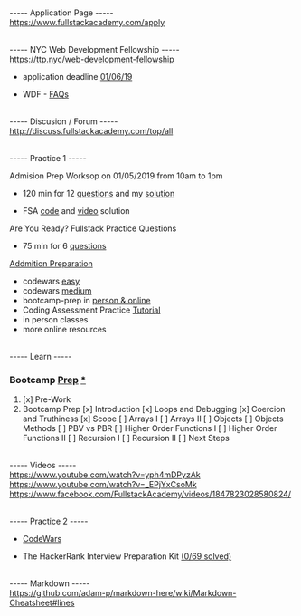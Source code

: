 <br>----- Application Page -----<br>
https://www.fullstackacademy.com/apply 



<br>----- NYC Web Development Fellowship -----<br>
https://ttp.nyc/web-development-fellowship 

* application deadline [01/06/19](https://www.fullstackacademy.com/nyc-fellowship)

* WDF - [FAQs](https://docs.google.com/document/d/1r_wm7JEAaTnA-StB1kQd5QbiFSeoS7z-uXm80MWwO1Y/edit#heading=h.47tyvwil04jf )



<br>----- Discusion / Forum -----<br>
http://discuss.fullstackacademy.com/top/all



<br>----- Practice 1 -----<br>

Admision Prep Worksop on 01/05/2019 from 10am to 1pm
* 120 min for 12 [questions](https://www.hackerrank.com/tests/40edorm64lt/a87677ce4a8fdef22eb783e259553732) and my [solution](https://repl.it/@ivanjanko/FullStackAcademyPrep)

* FSA [code](https://gist.github.com/ScottDalessandro/6403e013c587c48ab78e#file-GraceHopperHackerRank-js) and [video](https://gist.github.com/Kmacpher/d8d21cf61c38fb8194b6873ac4f2217d) solution

Are You Ready? Fullstack Practice Questions
* 75 min for 6 [questions](https://www.hackerrank.com/tests/bs7hjfdsonh/8a2b1f2dcdd52809d15464c98ecec464) 

[Addmition Preparation](https://www.fullstackacademy.com/admissions-preparation)
* codewars [easy](https://www.codewars.com/collections/easy-6)
* codewars [medium](https://www.codewars.com/collections/medium-1)
* bootcamp-prep in [person & online](https://www.fullstackacademy.com/bootcamp-prep)
* Coding Assessment Practice [Tutorial](https://www.hackerrank.com/tests/5329c6451da7d/20b1357126b4e73e7c74bd63567b4bf1)
* in person classes
* more online resources


<br>----- Learn -----<br>

### Bootcamp [Prep](https://learn.fullstackacademy.com/workshop) [*](https://learn.fullstackacademy.com/workshop/5a97083f970d1c0004636a5b/content/5a971291b5f0a3000422fbb6/tex)

1. [x] Pre-Work
2. Bootcamp Prep
 [x] Introduction
 [x] Loops and Debugging
 [x] Coercion and Truthiness
 [x] Scope
 [ ] Arrays I
 [ ] Arrays II
 [ ] Objects
 [ ] Objects Methods
 [ ] PBV vs PBR
 [ ] Higher Order Functions I
 [ ] Higher Order Functions II
 [ ] Recursion I
 [ ] Recursion II
 [ ] Next Steps

<br>----- Videos -----<br>
https://www.youtube.com/watch?v=yph4mDPyzAk<br>
https://www.youtube.com/watch?v=_EPjYxCsoMk<br>
https://www.facebook.com/FullstackAcademy/videos/1847823028580824/ 


<br>----- Practice 2 -----<br>
- [CodeWars](https://www.codewars.com/kata/search/javascript?q=&r[]=-8&r[]=-7&r[]=-6&tags=Fundamentals,Algorithms,Logic,Data+Types,Strings,Numbers,Arrays,Control+Flow,Loops&beta=false&order_by=total_completed+desc)

- The HackerRank Interview Preparation Kit [(0/69 solved)](https://www.hackerrank.com/interview/interview-preparation-kit?h_l=domains&h_r=hrw&utm_source=hrwCandidateFeedback)

<br>----- Markdown -----<br>
https://github.com/adam-p/markdown-here/wiki/Markdown-Cheatsheet#lines